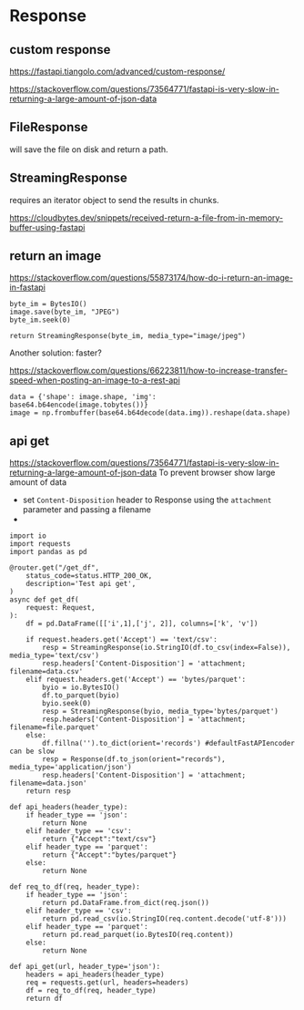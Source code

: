 # Response

## custom response
https://fastapi.tiangolo.com/advanced/custom-response/

https://stackoverflow.com/questions/73564771/fastapi-is-very-slow-in-returning-a-large-amount-of-json-data

## FileResponse
will save the file on disk and return a path.

## StreamingResponse
requires an iterator object to send the results in chunks.

https://cloudbytes.dev/snippets/received-return-a-file-from-in-memory-buffer-using-fastapi

## return an image
https://stackoverflow.com/questions/55873174/how-do-i-return-an-image-in-fastapi
```
byte_im = BytesIO()
image.save(byte_im, "JPEG")
byte_im.seek(0)

return StreamingResponse(byte_im, media_type="image/jpeg")
```

Another solution: faster?

https://stackoverflow.com/questions/66223811/how-to-increase-transfer-speed-when-posting-an-image-to-a-rest-api
```
data = {'shape': image.shape, 'img': base64.b64encode(image.tobytes())}
image = np.frombuffer(base64.b64decode(data.img)).reshape(data.shape)
```

## api get
https://stackoverflow.com/questions/73564771/fastapi-is-very-slow-in-returning-a-large-amount-of-json-data
To prevent browser show large amount of data
- set `Content-Disposition` header to Response using the `attachment` parameter and passing a filename
- 
```
import io
import requests
import pandas as pd

@router.get("/get_df",
    status_code=status.HTTP_200_OK,
    description='Test api get',
)
async def get_df(
    request: Request,
):
    df = pd.DataFrame([['i',1],['j', 2]], columns=['k', 'v'])

    if request.headers.get('Accept') == 'text/csv':
        resp = StreamingResponse(io.StringIO(df.to_csv(index=False)), media_type='text/csv')
        resp.headers['Content-Disposition'] = 'attachment; filename=data.csv'
    elif request.headers.get('Accept') == 'bytes/parquet':
        byio = io.BytesIO()
        df.to_parquet(byio)
        byio.seek(0)
        resp = StreamingResponse(byio, media_type='bytes/parquet')
        resp.headers['Content-Disposition'] = 'attachment; filename=file.parquet'
    else:
        df.fillna('').to_dict(orient='records') #defaultFastAPIencoder can be slow
        resp = Response(df.to_json(orient="records"), media_type='application/json') 
        resp.headers['Content-Disposition'] = 'attachment; filename=data.json'
    return resp
    
def api_headers(header_type):
    if header_type == 'json':
        return None
    elif header_type == 'csv':
        return {"Accept":"text/csv"}
    elif header_type == 'parquet':
        return {"Accept":"bytes/parquet"}
    else:
        return None
        
def req_to_df(req, header_type):
    if header_type == 'json':
        return pd.DataFrame.from_dict(req.json())
    elif header_type == 'csv':
        return pd.read_csv(io.StringIO(req.content.decode('utf-8')))
    elif header_type == 'parquet':
        return pd.read_parquet(io.BytesIO(req.content))
    else:
        return None
        
def api_get(url, header_type='json'):
    headers = api_headers(header_type)
    req = requests.get(url, headers=headers)
    df = req_to_df(req, header_type)
    return df
```
